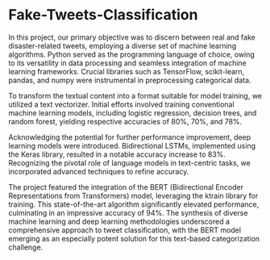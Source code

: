 # Fake-Tweets-Classification
In this project, our primary objective was to discern between real and fake disaster-related tweets, employing a diverse set of machine learning algorithms. Python served as the programming language of choice, owing to its versatility in data processing and seamless integration of machine learning frameworks. Crucial libraries such as TensorFlow, scikit-learn, pandas, and numpy were instrumental in preprocessing categorical data.

To transform the textual content into a format suitable for model training, we utilized a text vectorizer. Initial efforts involved training conventional machine learning models, including logistic regression, decision trees, and random forest, yielding respective accuracies of 80%, 70%, and 78%.

Acknowledging the potential for further performance improvement, deep learning models were introduced. Bidirectional LSTMs, implemented using the Keras library, resulted in a notable accuracy increase to 83%. Recognizing the pivotal role of language models in text-centric tasks, we incorporated advanced techniques to refine accuracy.

The project featured the integration of the BERT (Bidirectional Encoder Representations from Transformers) model, leveraging the ktrain library for training. This state-of-the-art algorithm significantly elevated performance, culminating in an impressive accuracy of 94%. The synthesis of diverse machine learning and deep learning methodologies underscored a comprehensive approach to tweet classification, with the BERT model emerging as an especially potent solution for this text-based categorization challenge.

